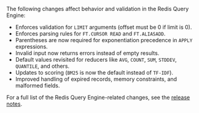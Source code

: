 The following changes affect behavior and validation in the Redis Query Engine:
- Enforces validation for `LIMIT` arguments (offset must be 0 if limit is 0).
- Enforces parsing rules for `FT.CURSOR READ` and `FT.ALIASADD`.
- Parentheses are now required for exponentiation precedence in `APPLY` expressions.
- Invalid input now returns errors instead of empty results.
- Default values revisited for reducers like `AVG`, `COUNT`, `SUM`, `STDDEV`, `QUANTILE`, and others.
- Updates to scoring (`BM25` is now the default instead of `TF-IDF`).
- Improved handling of expired records, memory constraints, and malformed fields.

For a full list of the Redis Query Engine-related changes, see the [release notes](https://github.com/redis/redis/releases).